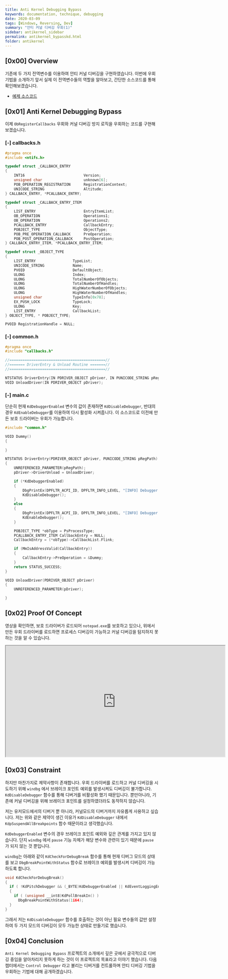 ```yaml
---
title: Anti Kernel Debugging Bypass
keywords: documentation, technique, debugging
date: 2020-03-09
tags: [Windows, Reversing, Dev]
summary: "안티 커널 디버깅 우회(1)"
sidebar: antikernel_sidebar
permalink: antikernel_bypasskd.html
folder: antikernel
---
```


## [0x00] Overview

기존에 두 가지 전역변수를 이용하여 안티 커널 디버깅을 구현하였습니다. 이번에 우회 기법을 소개하기 앞서 실제 이 전역변수들의 역할을 알아보고, 간단한 소스코드를 통해 확인해보겠습니다.

- <a href="https://shhoya.github.io/Examples">예제 소스코드</a>



## [0x01] Anti Kernel Debugging Bypass

이제 `ObRegisterCallbacks` 우회와 커널 디버깅 방지 로직을 우회하는 코드를 구현해보겠습니다.



### [-] callbacks.h

```c
#pragma once
#include <ntifs.h>

typedef struct _CALLBACK_ENTRY 
{
	INT16							Version;
	unsigned char					unknown[6];
	POB_OPERATION_REGISTRATION		RegistrationContext;
	UNICODE_STRING					Altitude;
} CALLBACK_ENTRY, *PCALLBACK_ENTRY;

typedef struct _CALLBACK_ENTRY_ITEM 
{
	LIST_ENTRY						EntryItemList;
	OB_OPERATION					Operations1;
	OB_OPERATION					Operations2;
	PCALLBACK_ENTRY					CallbackEntry;
	POBJECT_TYPE					ObjectType;
	POB_PRE_OPERATION_CALLBACK		PreOperation;
	POB_POST_OPERATION_CALLBACK		PostOperation;
} CALLBACK_ENTRY_ITEM, *PCALLBACK_ENTRY_ITEM;

typedef struct _OBJECT_TYPE
{
	LIST_ENTRY                 TypeList;
	UNICODE_STRING             Name;
	PVOID                      DefaultObject;
	ULONG                      Index;
	ULONG                      TotalNumberOfObjects;
	ULONG                      TotalNumberOfHandles;
	ULONG                      HighWaterNumberOfObjects;
	ULONG                      HighWaterNumberOfHandles;
	unsigned char			   TypeInfo[0x78];
	EX_PUSH_LOCK               TypeLock;
	ULONG                      Key;
	LIST_ENTRY                 CallbackList;
} OBJECT_TYPE, * POBJECT_TYPE;

PVOID RegistrationHandle = NULL;
```



### [-] common.h

```c
#pragma once
#include "callbacks.h"

//============================================//
//======= DriverEntry & Unload Routine =======//
//============================================//

NTSTATUS DriverEntry(IN PDRIVER_OBJECT pDriver, IN PUNICODE_STRING pRegPath);
VOID UnloadDriver(IN PDRIVER_OBJECT pDriver);
```



### [-] main.c

단순히 현재 `KdDebuggerEnabled` 변수의 값이 존재하면 `KdDisableDebugger`, 반대의 경우 `KdEnableDebugger`를 이용하여 다시 활성화 시켜줍니다.  이 소스코드로 이전에 만든 보호 드라이버는 우회가 가능합니다.

```c
#include "common.h"

VOID Dummy()
{
	
}

NTSTATUS DriverEntry(PDRIVER_OBJECT pDriver, PUNICODE_STRING pRegPath)
{
	UNREFERENCED_PARAMETER(pRegPath);
	pDriver->DriverUnload = UnloadDriver;

	if (*KdDebuggerEnabled)
	{
		DbgPrintEx(DPFLTR_ACPI_ID, DPFLTR_INFO_LEVEL, "[INFO] Debugger Disable\n");
		KdDisableDebugger();
	}
	else
	{
		DbgPrintEx(DPFLTR_ACPI_ID, DPFLTR_INFO_LEVEL, "[INFO] Debugger Enable\n");
		KdEnableDebugger();
	}

	POBJECT_TYPE *obType = PsProcessType;
	PCALLBACK_ENTRY_ITEM CallbackEntry = NULL;
	CallbackEntry = (*obType)->CallbackList.Flink;

	if (MmIsAddressValid(CallbackEntry))
	{
		CallbackEntry->PreOperation = &Dummy;
	}
	return STATUS_SUCCESS;
}

VOID UnloadDriver(PDRIVER_OBJECT pDriver)
{
	UNREFERENCED_PARAMETER(pDriver);

}
```



## [0x02] Proof Of Concept

영상을 확인하면, 보호 드라이버가 로드되어 `notepad.exe`를 보호하고 있으나, 위에서 만든 우회 드라이버를 로드하면 프로세스 디버깅이 가능하고 커널 디버깅을 탐지하지 못하는 것을 알 수 있습니다.

<iframe src="https://youtube.com/embed/mCfIzeYHdbM" allowfullscreen="" width="720" height="365"></iframe>



## [0x03] Constraint

하지만 마찬가지로 제약사항이 존재합니다. 우회 드라이버를 로드하고 커널 디버깅을 시도하기 위해 `windbg` 에서 브레이크 포인트 예외를 발생시켜도 디버깅이 불가합니다. `KdDisableDebugger` 함수를 통해 디버거를 비활성화 했기 때문입니다. 뿐만아니라, 기존에 커널 디버깅을 위해 브레이크 포인트를 설정하였더라도 동작하지 않습니다.

저는 유저모드에서의 디버거 뿐 아니라, 커널모드의 디버거까지 자유롭게 사용하고 싶습니다. 저는 위와 같은 제약이 생긴 이유가 `KdDisableDebugger` 내에서 `KdpSuspendAllBreakpoints` 함수 때문이라고 생각했습니다.

`KdDebuggerEnabled` 변수의 경우 브레이크 포인트 예외와 깊은 관계를 가지고 있지 않습니다. 단지 `windbg` 에서 `pause` 기능 자체가 해당 변수와 관련이 있기 때문에 `pause` 가 되지 않는 것 뿐입니다.

`windbg`는 아래와 같이 `KdCheckForDebugBreak` 함수를 통해 현재 디버그 모드의 상태를 보고 `DbgBreakPointWithStatus` 함수로 브레이크 예외를 발생시켜 디버깅이 가능하도록 합니다.

```c
void KdCheckForDebugBreak()
{
  if ( !KdPitchDebugger && (_BYTE)KdDebuggerEnabled || KdEventLoggingEnabled )
  {
    if ( (unsigned __int8)KdPollBreakIn() )
      DbgBreakPointWithStatus(1i64);
  }
}
```

그래서 저는 `KdDisableDebugger` 함수를 호출하는 것이 아닌 필요 변수들의 값만 설정하여 두 가지 모드의 디버깅이 모두 가능한 상태로 만들기로 했습니다.



## [0x04] Conclusion

`Anti Kernel Debugging Bypass` 프로젝트의 소개에서 깊은 곳에서 궁극적으로 디버깅 중임을 알아차리지 못하게 하는 것이 이 프로젝트의 목표라고 이야기 했습니다. 다음 챕터에서는 `Control Debugger` 라고 불리는 디버거를 컨트롤하며 안티 디버깅 기법을 우회하는 기법에 대해 공개하겠습니다.